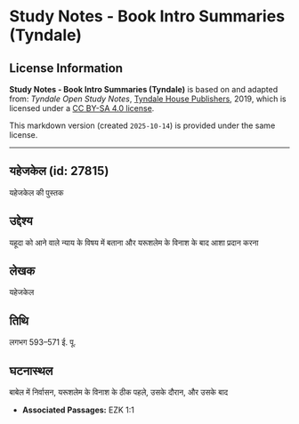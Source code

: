 # Study Notes - Book Intro Summaries (Tyndale)

## License Information

**Study Notes - Book Intro Summaries (Tyndale)** is based on and adapted from: _Tyndale Open Study Notes_, [Tyndale House Publishers](https://tyndaleopenresources.com/), 2019, which is licensed under a [CC BY-SA 4.0 license](https://creativecommons.org/licenses/by-sa/4.0/legalcode.en).

This markdown version (created `2025-10-14`) is provided under the same license.



--------------------------------

## यहेजकेल (id: 27815)

यहेजकेल की पुस्तक

उद्देश्य
--------

यहूदा को आने वाले न्याय के विषय में बताना और यरूशलेम के विनाश के बाद आशा प्रदान करना

लेखक
----

यहेजकेल

तिथि
----

लगभग 593–571 ई. पू.

घटनास्थल
--------

बाबेल में निर्वासन, यरूशलेम के विनाश के ठीक पहले, उसके दौरान, और उसके बाद

* **Associated Passages:** EZK 1:1

